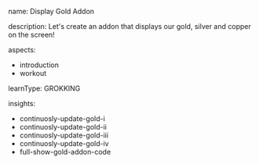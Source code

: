 name: Display Gold Addon

description: Let's create an addon that displays our gold, silver and copper on the screen!

aspects:
  - introduction
  - workout

learnType: GROKKING

insights:
  - continuosly-update-gold-i
  - continuosly-update-gold-ii
  - continuosly-update-gold-iii
  - continuosly-update-gold-iv
  - full-show-gold-addon-code
